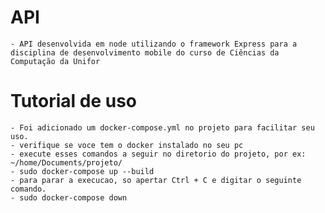 # API

    - API desenvolvida em node utilizando o framework Express para a disciplina de desenvolvimento mobile do curso de Ciências da Computação da Unifor

# Tutorial de uso
    - Foi adicionado um docker-compose.yml no projeto para facilitar seu uso.
    - verifique se voce tem o docker instalado no seu pc
    - execute esses comandos a seguir no diretorio do projeto, por ex: ~/home/Documents/projeto/
    - sudo docker-compose up --build
    - para parar a execucao, so apertar Ctrl + C e digitar o seguinte comando.
    - sudo docker-compose down